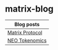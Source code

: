 # matrix-blog

| Blog posts |
| --- | 
| [Matrix Protocol][blog-matrix] |
| [NEO Tokenomics][blog-tokenomics] |

[blog-matrix]: https://github.com/MatrixDao/matrix-blog/blob/main/blog-matrix.md
[blog-tokenomics]: https://github.com/MatrixDao/matrix-blog/blob/main/blog-tokenomics.md
